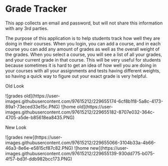 # Grade Tracker
<p>This app collects an email and password, but will not share this information with any 3rd parties.</p>

<p>The purpose of this application is to help students track how well they are doing in their courses. 
When you login, you can add a course, and in each course you can add any amount of grades as well as the overall weight of the grades. 
When you select a course, you will see a list of all your grades, and your current grade in that course. 
This will be very useful for students because sometimes it is hard to get an idea of how well you are doing in your courses with all your assignments and tests having different weights, so having a quick way to figure out your exact grade is very helpful.</p>
<p>Old Look</p>
![grades old](https://user-images.githubusercontent.com/97615212/229655174-6cf8b1f8-5a8c-4173-89a1-73eced33e15c.PNG)
![home old](https://user-images.githubusercontent.com/97615212/229655182-8707e032-364c-4705-a5de-b85618ea8435.PNG)

<p>New Look</p>
![grades new](https://user-images.githubusercontent.com/97615212/229655066-3104b33a-4b66-46a3-8e6e-e5815cf87c82.PNG)
![home new](https://user-images.githubusercontent.com/97615212/229655139-930dd775-b075-4f57-bd3f-ddb982bcc173.PNG)
